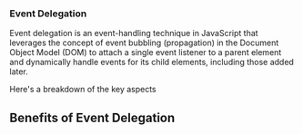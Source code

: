 ### Event Delegation

Event delegation is an event-handling technique in JavaScript that leverages the concept of event bubbling (propagation) in the Document Object Model (DOM) to attach a single event listener to a parent element and dynamically handle events for its child elements, including those added later.

Here's a breakdown of the key aspects


## Benefits of Event Delegation

